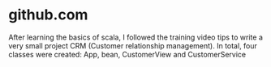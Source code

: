 # github.com
After learning the basics of scala, I followed the training video tips to write a very small project CRM (Customer relationship management). 
In total, four classes were created: 
App, bean, CustomerView and CustomerService
